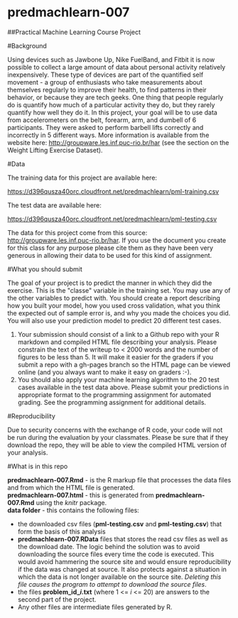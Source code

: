 predmachlearn-007
=================

##Practical Machine Learning Course Project

#Background

Using devices such as Jawbone Up, Nike FuelBand, and Fitbit it is now possible to collect a large amount of data about personal activity relatively inexpensively. These type of devices are part of the quantified self movement - a group of enthusiasts who take measurements about themselves regularly to improve their health, to find patterns in their behavior, or because they are tech geeks. One thing that people regularly do is quantify how much of a particular activity they do, but they rarely quantify how well they do it. In this project, your goal will be to use data from accelerometers on the belt, forearm, arm, and dumbell of 6 participants. They were asked to perform barbell lifts correctly and incorrectly in 5 different ways. More information is available from the website here: http://groupware.les.inf.puc-rio.br/har (see the section on the Weight Lifting Exercise Dataset). 


#Data 

The training data for this project are available here: 

https://d396qusza40orc.cloudfront.net/predmachlearn/pml-training.csv

The test data are available here: 

https://d396qusza40orc.cloudfront.net/predmachlearn/pml-testing.csv

The data for this project come from this source: http://groupware.les.inf.puc-rio.br/har. If you use the document you create for this class for any purpose please cite them as they have been very generous in allowing their data to be used for this kind of assignment. 

#What you should submit

The goal of your project is to predict the manner in which they did the exercise. This is the "classe" variable in the training set. You may use any of the other variables to predict with. You should create a report describing how you built your model, how you used cross validation, what you think the expected out of sample error is, and why you made the choices you did. You will also use your prediction model to predict 20 different test cases. 

1. Your submission should consist of a link to a Github repo with your R markdown and compiled HTML file describing your analysis. Please constrain the text of the writeup to < 2000 words and the number of figures to be less than 5. It will make it easier for the graders if you submit a repo with a gh-pages branch so the HTML page can be viewed online (and you always want to make it easy on graders :-).
2. You should also apply your machine learning algorithm to the 20 test cases available in the test data above. Please submit your predictions in appropriate format to the programming assignment for automated grading. See the programming assignment for additional details. 

#Reproducibility 

Due to security concerns with the exchange of R code, your code will not be run during the evaluation by your classmates. Please be sure that if they download the repo, they will be able to view the compiled HTML version of your analysis. 

#What is in this repo

**predmachlearn-007.Rmd** - is the R markup file that processes the data files and from which the HTML file is generated.  
**predmachlearn-007.html** -  this is generated from **predmachlearn-007.Rmd** using the *knitr* package.  
**data folder** - this contains the following files:  
* the downloaded csv files (**pml-testing.csv** and **pml-testing.csv**) that form the basis of this analysis  
* **predmachlearn-007.RData** files that stores the read csv files as well as the download date. The logic behind the solution was to avoid downloading the source files every time the code is executed. This would avoid hammering the source site and would ensure reproducibility if the data was changed at source. It also protects against a situation in which the data is not longer available on the source site.  *Deleting this file causes the program to attempt to download the source files*.  
* the files **problem_id_*i*.txt** (where 1 <= *i* <= 20) are answers to the second part of the project.  
* Any other files are intermediate files generated by R.


